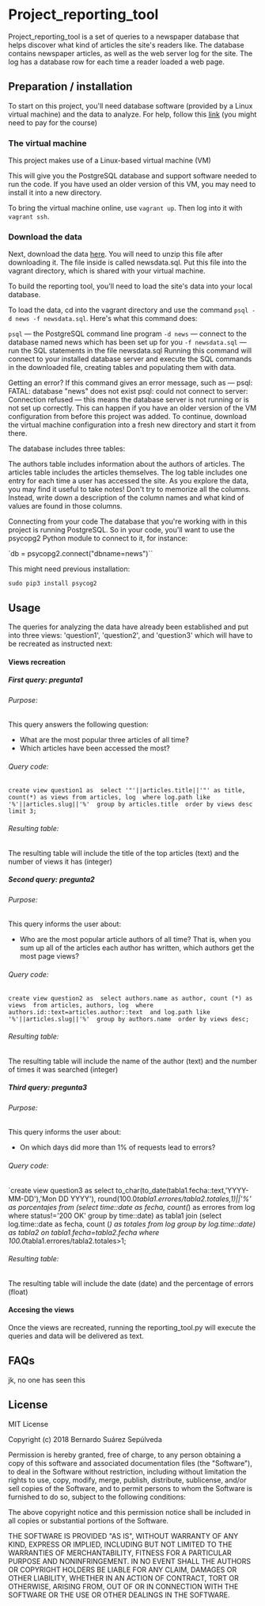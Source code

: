 # Project_reporting_tool
Project_reporting_tool is a set of queries to a newspaper database that helps discover what kind of articles the site's readers like. The database contains newspaper articles, as well as the web server log for the site. The log has a database row for each time a reader loaded a web page. 
## Preparation / installation
To start on this project, you'll need database software (provided by a Linux virtual machine) and the data to analyze. For help, follow this [link](https://classroom.udacity.com/nanodegrees/nd004/parts/4dcefa2a-fb54-4909-9708-9ef2839e5340/modules/5dbcf44d-760d-49d4-9055-b6a0a48e5454/lessons/3967218625/concepts/39636486110923) (you might need to pay for the course)

### The virtual machine
This project makes use of a Linux-based virtual machine (VM)

This will give you the PostgreSQL database and support software needed to run the code. If you have used an older version of this VM, you may need to install it into a new directory.

To bring the virtual machine online, use `vagrant up`. Then log into it with `vagrant ssh`.

### Download the data
Next, download the data [here](https://d17h27t6h515a5.cloudfront.net/topher/2016/August/57b5f748_newsdata/newsdata.zip). You will need to unzip this file after downloading it. The file inside is called newsdata.sql. Put this file into the vagrant directory, which is shared with your virtual machine.

To build the reporting tool, you'll need to load the site's data into your local database. 

To load the data, cd into the vagrant directory and use the command `psql -d news -f newsdata.sql`.
Here's what this command does:

`psql` — the PostgreSQL command line program
`-d news` — connect to the database named news which has been set up for you
`-f newsdata.sql` — run the SQL statements in the file newsdata.sql
Running this command will connect to your installed database server and execute the SQL commands in the downloaded file, creating tables and populating them with data.

Getting an error?
If this command gives an error message, such as —
psql: FATAL: database "news" does not exist
psql: could not connect to server: Connection refused
— this means the database server is not running or is not set up correctly. This can happen if you have an older version of the VM configuration from before this project was added. To continue, download the virtual machine configuration into a fresh new directory and start it from there.

The database includes three tables:

The authors table includes information about the authors of articles.
The articles table includes the articles themselves.
The log table includes one entry for each time a user has accessed the site.
As you explore the data, you may find it useful to take notes! Don't try to memorize all the columns. Instead, write down a description of the column names and what kind of values are found in those columns.

Connecting from your code
The database that you're working with in this project is running PostgreSQL. So in your code, you'll want to use the psycopg2 Python module to connect to it, for instance:

`db = psycopg2.connect("dbname=news")``

This might need previous installation: 

`sudo pip3 install psycog2`

## Usage
The queries for analyzing the data have already been established and put into three views: 'question1', 'question2', and 'question3' which will have to be recreated as instructed next:
#### Views recreation
##### First query: pregunta1
###### Purpose:
This query answers the following question: 
- What are the most popular three articles of all time? 
- Which articles have been accessed the most?
###### Query code: 
`create view question1 as 
select '"'||articles.title||'"' as title, count(*) as views
    from articles, log 
    where log.path like '%'||articles.slug||'%' 
    group by articles.title 
    order by views desc
    limit 3;`
###### Resulting table:
The resulting table will include the title of the top articles (text) and the number of views it has (integer)
##### Second query: pregunta2
###### Purpose:
This query informs the user about:
- Who are the most popular article authors of all time? That is, when you sum up all of the articles each author has written, which authors get the most page views?
###### Query code: 
`create view question2 as 
select authors.name as author, count (*) as views 
    from articles, authors, log 
    where authors.id::text=articles.author::text 
    and log.path like '%'||articles.slug||'%' 
    group by authors.name 
    order by views desc;`
###### Resulting table:
The resulting table will include the name of the author (text) and the number of times it was searched (integer)
##### Third query: pregunta3
###### Purpose:
This query informs the user about:
- On which days did more than 1% of requests lead to errors?
###### Query code: 
`create view question3 as 
select to_char(to_date(tabla1.fecha::text,'YYYY-MM-DD'),'Mon DD YYYY'), round(100.0*tabla1.errores/tabla2.totales,1)||'%' as porcentajes
    from (select time::date as fecha, count(*) as errores
        from log where status!='200 OK'
        group by time::date)
        as tabla1
    join (select log.time::date as fecha, count (*) as totales
        from log group by log.time::date)
        as tabla2
    on tabla1.fecha=tabla2.fecha where 100.0*tabla1.errores/tabla2.totales>1;
###### Resulting table:
The resulting table will include the date (date) and the percentage of errors (float)
#### Accesing the views
Once the views are recreated, running the reporting_tool.py will execute the queries and data will be delivered as text. 
## FAQs
jk, no one has seen this
## License
MIT License

Copyright (c) 2018 Bernardo Suárez Sepúlveda

Permission is hereby granted, free of charge, to any person obtaining a copy
of this software and associated documentation files (the "Software"), to deal
in the Software without restriction, including without limitation the rights
to use, copy, modify, merge, publish, distribute, sublicense, and/or sell
copies of the Software, and to permit persons to whom the Software is
furnished to do so, subject to the following conditions:

The above copyright notice and this permission notice shall be included in all
copies or substantial portions of the Software.

THE SOFTWARE IS PROVIDED "AS IS", WITHOUT WARRANTY OF ANY KIND, EXPRESS OR
IMPLIED, INCLUDING BUT NOT LIMITED TO THE WARRANTIES OF MERCHANTABILITY,
FITNESS FOR A PARTICULAR PURPOSE AND NONINFRINGEMENT. IN NO EVENT SHALL THE
AUTHORS OR COPYRIGHT HOLDERS BE LIABLE FOR ANY CLAIM, DAMAGES OR OTHER
LIABILITY, WHETHER IN AN ACTION OF CONTRACT, TORT OR OTHERWISE, ARISING FROM,
OUT OF OR IN CONNECTION WITH THE SOFTWARE OR THE USE OR OTHER DEALINGS IN THE
SOFTWARE.